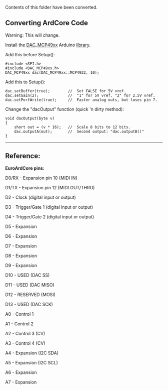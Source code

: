 Contents of this folder have been converted.

**Converting ArdCore Code**
-----------------------

Warning: This will change.

Install the [DAC_MCP49xx](http://github.com/exscape/electronics/tree/master/Arduino/Libraries/DAC_MCP49xx) Arduino [library](http://www.arduino.cc/en/Guide/Libraries).

Add this before Setup():

    #include <SPI.h> 
    #include <DAC_MCP49xx.h> 
    DAC_MCP49xx dac(DAC_MCP49xx::MCP4922, 10);

Add this to Setup():

    dac.setBuffer(true);        //	Set FALSE for 5V vref.
    dac.setGain(2);	            //	"1" for 5V vref. "2" for 2.5V vref.
    dac.setPortWrite(true);     //  Faster analog outs, but loses pin 7.

Change the "dacOutput" function (quick 'n dirty method):

    void dacOutput(byte v)
    {
    	short out = (v * 16);   //	Scale 8 bits to 12 bits.
    	dac.outputA(out);       //  Second output: "dac.outputB()"
    }


----------


**Reference:**
--------------
**EuroArdCore pins:**

D0/RX	-	Expansion pin 10 (MIDI IN)

D1/TX	-	Expansion pin 12 (MIDI OUT/THRU)

D2		-	Clock (digital input or output)

D3		-	Trigger/Gate 1 (digital input or output)

D4		-	Trigger/Gate 2 (digital input or output)

D5		-	Expansion 

D6		-	Expansion 

D7		-	Expansion 

D8		-	Expansion 

D9		-	Expansion 

D10		-	USED (DAC SS) 

D11		-	USED (DAC MISO) 

D12		-	RESERVED (MOSI) 

D13		-	USED (DAC SCK) 

A0		-	Control 1 

A1		-	Control 2 

A2		-	Control 3 (CV) 

A3		-	Control 4 (CV) 

A4		-	Expansion (I2C SDA) 

A5		-	Expansion (I2C SCL) 

A6		-	Expansion 

A7		-	Expansion  


